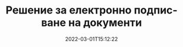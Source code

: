---
############################# Static ############################
layout: "product"
date: 2022-03-01T15:12:22
draft: false
#operation: 
#signaturetype: 
#fileformat: 
#productName: Java
lang: bg
#productCode: java
#otherformats: 
#breadcrumb: Put  signature on  for Java
product: "Signature"
product_tag: "signature"

############################# Head ############################
head_title: ".NET, Java, облачни API и онлайн приложения за подписване на документи"
head_description: "Вземете цялостно решение за електронен подпис на документи за .NET, Java и базирани на облак приложения. Подписвайте обичайните формати на документи онлайн с помощта на проста функция за плъзгане и пускане"

############################# Header ############################
title: "Решение за електронно подписване на документи"
description: "Подписвайте цифрови документи и изображения на всяка платформа, като използвате нашите гъвкави API и базирани на приложения решения за програмисти и крайни потребители."

############################# APIs ###############################
apis:
  enable: true

  api:
    # api loop
    - title: "GroupDocs.Signature High Code API включва"
      link: "/signature/"
      label: "Вижте всички API с висок код"
      api_product:
        # api_product loop
        - link: "/signature/net/"
          img_alt: "GroupDocs.Signature for .NET"
          image: "https://www.groupdocs.cloud/templates/groupdocs/images/product-logos/groupdocs-signature-net.png"
          product: "GroupDocs.Signature for"
          platform: ".NET"
          content: "Вътрешен .NET API за добавяне, търсене и проверка на най-популярните типове цифрови подписи към Microsoft Office, PDF, изображения и различни други формати в .NET приложения."

        # api_product loop
        - link: "/signature/java/"
          img_alt: "GroupDocs.Signature for Java"
          image: "https://www.groupdocs.cloud/templates/groupdocs/images/product-logos/groupdocs-signature-java.png"
          product: "GroupDocs.Signature for"
          platform: "Java"
          content: "Дайте възможност на Java приложенията с възможности за eSignature за цифрово подписване на широк набор от документи и изображения на всяка операционна система с инсталиран JDK."

    # api loop
    - title: "GroupDocs.Signature Low Code API включва"
      link: "https://products.groupdocs.cloud/signature"
      label: "Вижте всички API с нисък код"
      api_product:
        # api_product loop
        - link: "https://products.groupdocs.cloud/signature/curl"
          img_alt: "GroupDocs.Signature Cloud for cURL"
          image: "https://www.groupdocs.cloud/templates/groupdocscloud/images/sdk/272x272/groupdocs_signature-for-curl.png"
          product: "GroupDocs.Signature"
          platform: "Cloud for cURL"
          content: "Работете с cURL RESTful API за подписване на документи, за да добавяте и манипулирате различни типове подписи във всички популярни формати на документи, включително PDF, Word, Excel и изображения."

        # api_product loop
        - link: "https://products.groupdocs.cloud/signature/net"
          img_alt: "GroupDocs.Signature Cloud SDK for .NET"
          image: "https://www.groupdocs.cloud/templates/groupdocscloud/images/sdk/272x272/groupdocs_signature-for-net.png"
          product: "GroupDocs.Signature"
          platform: "Cloud SDK for .NET"
          content: "Използвайте RESTful API за електронен подпис лесно с .NET SDK, за да управлявате цифровия подпис в редица формати на документи в рамките на .NET приложения."

        # api_product loop
        - link: "https://products.groupdocs.cloud/signature/java"
          img_alt: "GroupDocs.Signature Cloud SDK for Java"
          image: "https://www.groupdocs.cloud/templates/groupdocscloud/images/sdk/272x272/groupdocs_signature-for-java.png"
          product: "GroupDocs.Signature"
          platform: "Cloud SDK for Java"
          content: "Внедрете разширени функции за подписване на документи във вашите Java приложения със специално проектиран SDK за подписване на документи за Java."

    # api loop
    - title: "GroupDocs.Signature Без код Включени приложения"
      link: "https://products.groupdocs.app/signature"
      label: "Вижте всички приложения без код"
      api_product:
        # api_product loop
        - link: "https://products.groupdocs.app/signature/total"
          img_alt: "GroupDocs.Signature Total"
          image: "https://www.aspose.cloud/templates/asposeapp/images/products/logo/aspose_signature-app.png"
          product: "GroupDocs.Signature"
          platform: "Total"
          content: "Подпишете Microsoft Word, Excel, PowerPoint, Visio и PDF файлове с текст, изображение, баркод или QR-код."

        # api_product loop
        - link: "https://products.groupdocs.app/signature/docx"
          img_alt: "GroupDocs.Signature DOCX"
          image: "https://www.aspose.cloud/templates/groupdocsapp/images/products/logo/groupdocs_words-app.png"
          product: "GroupDocs.Signature"
          platform: "DOCX"
          content: "Подписвайте цифрово документи на Word онлайн директно от вашия браузър безплатно."

        # api_product loop
        - link: "https://products.groupdocs.app/signature/pdf"
          img_alt: "GroupDocs.Signature PDF"
          image: "https://www.aspose.cloud/templates/groupdocsapp/images/products/logo/groupdocs_pdf-app.png"
          product: "GroupDocs.Signature"
          platform: "PDF"
          content: "e-Sign PDF файлове с помощта на текст, изображение или баркод от всеки уеб браузър."

############################# Back to top ###############################
back_to_top:
  enable: true
---